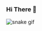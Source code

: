 ### Hi There 🐍

![snake gif](https://github.com/Cobrinha/Cobrinha/blob/output/github-contribution-grid-snake.gif)
